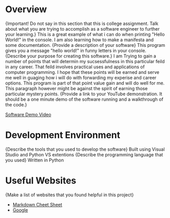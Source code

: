 # Overview

{Important!  Do not say in this section that this is college assignment.  Talk about what you are trying to accomplish as a software engineer to further your learning.}
This is a great example of what i can do when printing "Hello World!" in the console. I am also learning how to make a manifesta and some documentation.
{Provide a description of your software}
This program gives you a message "hello world!" in funny letters in your console.
{Describe your purpose for creating this software.}
I am Trying to gain a number of points that will determin my sucsessfulness in this particular feild in any career. That feild involves practical uses and applications of computer programming. I hope that these points will be earned and serve me well in guaging how i will do with forwarding my experise and career options. This program is part of that point value gain and will do well for me. This paragraph however might be against the spirit of earning those particular mystery points. 
{Provide a link to your YouTube demonstration.  It should be a one minute demo of the software running and a walkthrough of the code.}

[Software Demo Video](https://photos.app.goo.gl/u8Wmgpq5A8gXshM3A)

# Development Environment

{Describe the tools that you used to develop the software}
Built using Visual Studio and Python VS extentions
{Describe the programming language that you used}
Written in Python
# Useful Websites

{Make a list of websites that you found helpful in this project}
* [Markdown Cheet Sheet](https://www.markdownguide.org/cheat-sheet/)
* [Google](https://www.google.com)